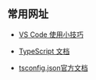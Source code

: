 ## 常用网址

*  [VS Code 使用小技巧](https://zhuanlan.zhihu.com/p/22880087)

*  [TypeScript 文档](https://www.w3cschool.cn/typescript/typescript-tutorial.html)

*  [tsconfig.json官方文档](http://www.typescriptlang.org/docs/handbook/tsconfig-json.html)


